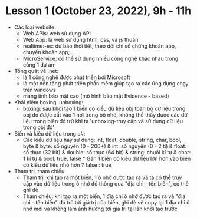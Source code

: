 # Lesson 1 (October 23, 2022), 9h - 11h
- Các loại website:
    + Web APIs: web sử dụng API
    + Web App: là web sử dụng html, css, và js thuần 
    + realtime:-ex: dự báo thời tiêt, theo dõi chỉ số chứng khoán app, chuyển khoản app;...
    + MicroService: có thể sử dụng nhiều công nghệ khác nhau trong cùng 1 dự án
- Tổng quát về .net:
    + là 1 công nghệ được phát triển bởi Microsoft
    + là một nền tảng phát triển phần mềm giúp tạo ra các ứng dụng chạy trên windows
    + mang tính bảo mật cao (mô hình bảo mật Evidence - based)
- Khái niệm boxing, unboxing:
    + boxing: sau khởi tạo 1 biến có kiểu dữ liệu obj toàn bộ dữ liệu trong obj đó được cất vào 1 nơi trong bộ nhớ, không thể thấy được các dữ liệu trong biến đó trừ khi ta 'unboxing-truy cập và sử dụng dữ liệu trong obj đó'  
- Biến và kiểu dữ liệu trong c#:
    + Các kiểu dữ liệu hay sử dụng: int, float, double, string, char, bool, byte
        & byte: số nguyên (0 - 200+)
        & int: số nguyên (0 - 2 tỉ)
        & float: số thực (32 bit)
        & double: số thực (64 bit)
        & string: chuỗi kí tự
        & char: 1 kí tự
        & bool: true, false
            * Gán 1 biến có kiểu dữ liệu lớn hơn vào biến có kiểu dữ liệu nhỏ hơn ? false : true
- Tham trị, tham chiếu:
    + Tham trị: khi tạo ra một biến, 1 ô nhớ được tạo ra và ta có thể truy cập vào dữ liệu trong ô nhớ đó thông qua "địa chỉ - tên biến", có thể ghi đè
    + Tham chiếu: khi tạo ra một biến, 1 địa chi ô nhớ được tạo ra và "địa chỉ - tên biến" đó trỏ tới giá trị của biến, ghi đè sẽ copy lại 1 địa chỉ ô nhớ mới và không làm ảnh hưởng tới giá trị tại lần khởi tạo trước